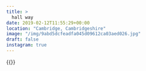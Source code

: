 ```yaml
---
title: >
  hall way
date: 2019-02-12T11:55:29+00:00
location: "Cambridge, Cambridgeshire"
image: "/img/9abd5dcfeadfa045d09612ca03aed026.jpg"
draft: false
instagram: true
---
```


{{<photo src="/img/9abd5dcfeadfa045d09612ca03aed026.jpg">}}
